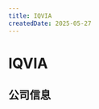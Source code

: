 ```yaml
---
title: IQVIA
createdDate: 2025-05-27
---
```


# IQVIA

## 公司信息

<DirectHireCompanyTable state="north-carolina" city="durham" companyJsonFileName="iqvia.json" />
